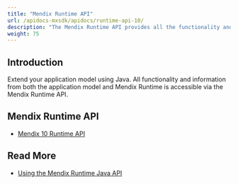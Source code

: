 ```yaml
---
title: "Mendix Runtime API"
url: /apidocs-mxsdk/apidocs/runtime-api-10/
description: "The Mendix Runtime API provides all the functionality and information from both the application model and Mendix Runtime."
weight: 75
---
```


## Introduction

Extend your application model using Java. All functionality and information from both the application model and Mendix Runtime is accessible via the Mendix Runtime API.

## Mendix Runtime API

* [Mendix 10 Runtime API](https://apidocs.rnd.mendix.com/10/runtime/index.html)

## Read More

* [Using the Mendix Runtime Java API](/refguide/java-api-tutorial/)
